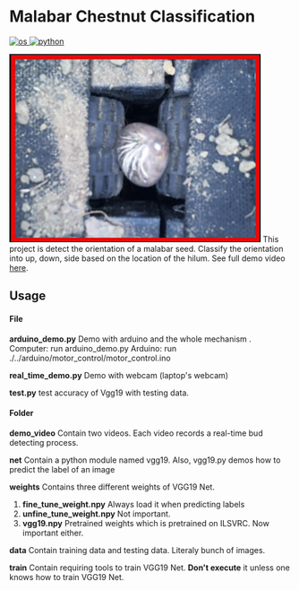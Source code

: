 # Malabar Chestnut Classification
[![os](https://img.shields.io/badge/Ubuntu-16.04-orange) ![python](https://img.shields.io/badge/Python-3.6-orange)](https://www.youtube.com/watch?v=wa0uvWAV5Xc)

![](images/up.png)
This project is detect the orientation of a malabar seed. Classify the orientation into up, down, side based on the location of the hilum. See full demo video [here](https://www.youtube.com/watch?v=wa0uvWAV5Xc).


## Usage

#### File

**arduino_demo.py**
Demo with arduino and the whole mechanism . 
Computer: run arduino_demo.py 
Arduino: run ./../arduino/motor_control/motor_control.ino 

**real_time_demo.py**
Demo with webcam (laptop's webcam) 

**test.py**
test accuracy of Vgg19 with testing data. 


#### Folder
**demo_video**
Contain two videos. Each video records a real-time bud detecting process.

**net**
Contain a python module named vgg19. Also, vgg19.py demos how to predict the label of an image

**weights**
Contains three different weights of VGG19 Net. 
  1. **fine_tune_weight.npy**
    Always load it when predicting labels
  2. **unfine_tune_weight.npy**
    Not important.
  3. **vgg19.npy**
Pretrained weights which is pretrained on ILSVRC. Now important either.

**data**
Contain training data and testing data. Literaly bunch of images. 

**train**
Contain requiring tools to train VGG19 Net. 
**Don't execute** it unless one knows how to train VGG19 Net. 


